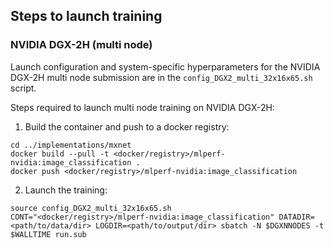 ## Steps to launch training

### NVIDIA DGX-2H (multi node)

Launch configuration and system-specific hyperparameters for the NVIDIA DGX-2H
multi node submission are in the `config_DGX2_multi_32x16x65.sh` script.

Steps required to launch multi node training on NVIDIA DGX-2H:

1. Build the container and push to a docker registry:

```
cd ../implementations/mxnet
docker build --pull -t <docker/registry>/mlperf-nvidia:image_classification .
docker push <docker/registry>/mlperf-nvidia:image_classification
```

2. Launch the training:

```
source config_DGX2_multi_32x16x65.sh
CONT="<docker/registry>/mlperf-nvidia:image_classification" DATADIR=<path/to/data/dir> LOGDIR=<path/to/output/dir> sbatch -N $DGXNNODES -t $WALLTIME run.sub
```
